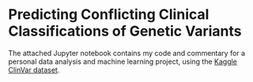 # Predicting Conflicting Clinical Classifications of Genetic Variants

The attached Jupyter notebook contains my code and commentary for a personal data analysis and machine learning project, using the [Kaggle ClinVar dataset](https://www.kaggle.com/kevinarvai/clinvar-conflicting).
